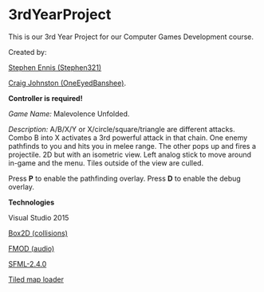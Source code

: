 # 3rdYearProject
This is our 3rd Year Project for our Computer Games Development course. 

Created by: 

[Stephen Ennis (Stephen321)](https://github.com/Stephen321)

[Craig Johnston (OneEyedBanshee)](https://github.com/OneEyedBanshee). 

**Controller is required!**

*Game Name:* Malevolence Unfolded.

*Description:* A/B/X/Y or X/circle/square/triangle are different attacks. Combo B into X activates a 3rd powerful attack in that chain. One enemy pathfinds to you and hits you in melee range. The other pops up and fires a projectile. 2D but with an isometric view. Left analog stick to move around in-game and the menu. Tiles outside of the view are culled. 

Press **P** to enable the pathfinding overlay. Press **D** to enable the debug overlay. 

**Technologies**

Visual Studio 2015

[Box2D (collisions)](https://github.com/erincatto/Box2D)

[FMOD (audio)](https://www.fmod.com/)

[SFML-2.4.0](https://github.com/SFML/SFML)

[Tiled map loader](https://github.com/bjorn/tiled)
